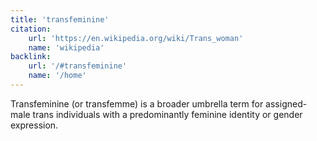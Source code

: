 ```yaml
---
title: 'transfeminine'
citation:
    url: 'https://en.wikipedia.org/wiki/Trans_woman'
    name: 'wikipedia'
backlink:
    url: '/#transfeminine'
    name: '/home'
---
```


Transfeminine (or transfemme) is a broader umbrella term for assigned-male trans individuals with a predominantly feminine identity or gender expression.
